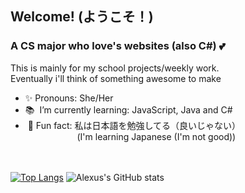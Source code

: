 ## Welcome! (ようこそ！)

### A CS major who love's websites (also C#) 💕
This is mainly for my school projects/weekly work. 
<br>Eventually i'll think of something awesome to make
- ✨ Pronouns: She/Her
- 📚 &nbsp;I’m currently learning: JavaScript, Java and C#
- &nbsp;🎈 Fun fact: 私は日本語を勉強してる（良いじゃない）
<br>&nbsp;&nbsp;&nbsp;&nbsp;&nbsp;&nbsp;&nbsp;&nbsp;&nbsp;&nbsp;&nbsp;&nbsp;&nbsp;&nbsp;&nbsp;&nbsp;&nbsp;&nbsp;&nbsp;&nbsp;&nbsp;(I'm learning Japanese (I'm not good))


<br><br>
[![Top Langs](https://github-readme-stats.vercel.app/api/top-langs/?username=otakubuns&layout=compact&theme=dracula)](https://github.com/anuraghazra/github-readme-stats)
![Alexus's GitHub stats](https://github-readme-stats.vercel.app/api?username=otakubuns&theme=dracula&show_icons=true&count_private=true&hide_rank=true&hide=stars,issues,prs)
